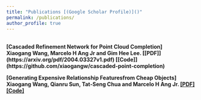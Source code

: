 ```yaml
---
title: "Publications [(Google Scholar Profile)]()"
permalink: /publications/
author_profile: true
---
```

<br>
<b>[Cascaded Refinement Network for Point Cloud Completion]</b> <br> 
<b>Xiaogang Wang, Marcelo H Ang Jr and Gim Hee Lee.
[[PDF]](https://arxiv.org/pdf/2004.03327v1.pdf) [[Code]](https://github.com/xiaogangw/cascaded-point-completion)

<b>[Generating Expensive Relationship Featuresfrom Cheap Objects]</b> <br> 
<b>Xiaogang Wang, Qianru Sun, Tat-Seng Chua and Marcelo H Ang Jr.
[[PDF]](https://bmvc2019.org/wp-content/uploads/papers/0657-paper.pdf) [[Code]](https://github.com/xiaogangw/Generating-Expensive-Relationship-Features-from-Cheap-Objects)
